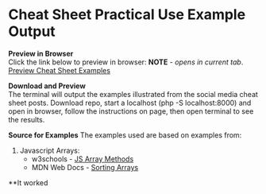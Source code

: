 # Cheat Sheet Practical Use Example Output

**Preview in Browser**<br> 
Click the link below to preview in browser: **NOTE** \- *opens in current tab*. <br>
[Preview Cheat Sheet Examples](https://nobedee.github.io/htmlpreview.github.com/?https://github.com/isocialPractice/cheatsheets/blob/main/index.html)

**Download and Preview**<br>
The terminal will output the examples illustrated from the social media cheat sheet posts.
Download repo, start a localhost (php -S localhost:8000) and open in browser, follow the instructions on page, then open terminal to see the results.

**Source for Examples**
The examples used are based on examples from:
1. Javascript Arrays:
     - w3schools - [JS Array Methods](https://www.w3schools.com/js/js_array_methods.asp)
     - MDN Web Docs - [Sorting Arrays](https://developer.mozilla.org/en-US/docs/Web/JavaScript/Reference/Global_Objects/Array/sort)

**It worked